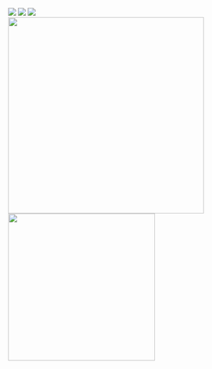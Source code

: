 
<!--<a href="https://twitter.com/" target="_blank"><img src="https://img.icons8.com/fluency/48/000000/twitter.png"/></a>-->
<!--<a href="https://www.youtube.com//" target="_blank"><img src="https://img.icons8.com/color/48/000000/youtube--v1.png"/></a>-->
<!--<a href="" target="_blank"><img src="https://img.icons8.com/fluency/48/000000/domain.png"/></a>-->
<a href="https://www.linkedin.com/in/kennethfernandes93/" target="_blank"><img src="https://img.icons8.com/color/48/000000/linkedin.png"/></a>
<a href="https://www.instagram.com/kennyferns93/" target="_blank"><img src="https://img.icons8.com/fluency/48/000000/instagram-new.png"/></a>
<a href="mailto:kenneth.peter.fernandes@gmail.com" target="_blank"><img src="https://img.icons8.com/fluency/48/000000/email.png"/></a>
<br/>
<img src="https://github-readme-stats.vercel.app/api?username=kenneth-fernandes&show_icons=true&count_private=true&theme=vue-dark" width="400" height="auto"/>
<img src="https://github-readme-stats.vercel.app/api/top-langs/?username=kenneth-fernandes&layout=compact&theme=vue-dark" width="300" height="auto"/>

